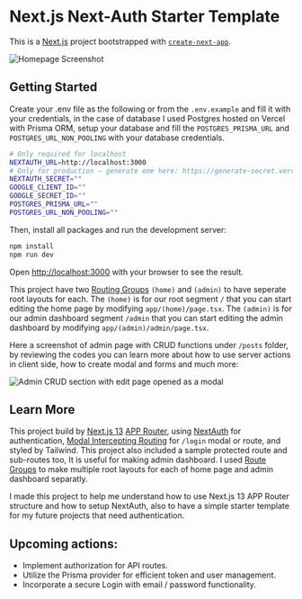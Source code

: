 # Next.js Next-Auth Starter Template

This is a [Next.js](https://nextjs.org/) project bootstrapped with [`create-next-app`](https://github.com/vercel/next.js/tree/canary/packages/create-next-app).

![Homepage Screenshot](https://github.com/rezahedi/nextjs-nextauth-starter/blob/main/public/Screenshot_2023-07-19_180913.png)

## Getting Started

Create your .env file as the following or from the `.env.example` and fill it with your credentials, in the case of database I used Postgres hosted on Vercel with Prisma ORM, setup your database and fill the `POSTGRES_PRISMA_URL` and `POSTGRES_URL_NON_POOLING` with your database credentials.

```bash
# Only required for localhost
NEXTAUTH_URL=http://localhost:3000
# Only for production – generate one here: https://generate-secret.vercel.app/32
NEXTAUTH_SECRET=""
GOOGLE_CLIENT_ID=""
GOOGLE_SECRET_ID=""
POSTGRES_PRISMA_URL=""
POSTGRES_URL_NON_POOLING=""
```

Then, install all packages and run the development server:

```bash
npm install
npm run dev
```

Open [http://localhost:3000](http://localhost:3000) with your browser to see the result.

This project have two [Routing Groups](https://nextjs.org/docs/app/building-your-application/routing/route-groups) `(home)` and `(admin)` to have seperate root layouts for each. The `(home)` is for our root segment `/` that you can start editing the home page by modifying `app/(home)/page.tsx`. The `(admin)` is for our admin dashboard segment `/admin` that you can start editing the admin dashboard by modifying `app/(admin)/admin/page.tsx`.

Here a screenshot of admin page with CRUD functions under `/posts` folder, by reviewing the codes you can learn more about how to use server actions in client side, how to create modal and forms and much more:

![Admin CRUD section with edit page opened as a modal](https://github.com/rezahedi/nextjs-nextauth-starter/blob/main/public/Screenshot_2023-09-18_180914.png)

## Learn More

This project build by [Next.js 13](https://nextjs.org/docs/app) [APP Router](https://nextjs.org/docs/app/building-your-application/routing#the-app-router), using [NextAuth](https://next-auth.js.org/getting-started/introduction) for authentication, [Modal Intercepting Routing](https://nextjs.org/docs/app/building-your-application/routing/intercepting-routes) for `/login` modal or route, and styled by Tailwind. This project also included a sample protected route and sub-routes too, It is useful for making admin dashboard. I used [Route Groups](https://nextjs.org/docs/app/building-your-application/routing/route-groups) to make multiple root layouts for each of home page and admin dashboard separatly.

I made this project to help me understand how to use Next.js 13 APP Router structure and how to setup NextAuth, also to have a simple starter template for my future projects that need authentication.

## Upcoming actions:

- Implement authorization for API routes.
- Utilize the Prisma provider for efficient token and user management.
- Incorporate a secure Login with email / password functionality.
